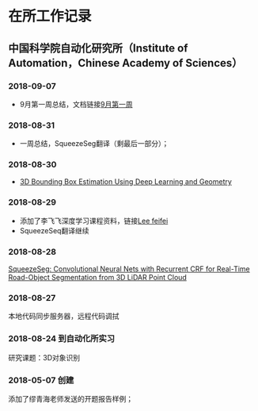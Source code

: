 # 在所工作记录

## 中国科学院自动化研究所（Institute of Automation，Chinese Academy of Sciences）

### 2018-09-07

* 9月第一周总结，文档链接[9月第一周]()

### 2018-08-31

* 一周总结，SqueezeSeg翻译（剩最后一部分）；

### 2018-08-30

* [3D Bounding Box Estimation Using Deep Learning and Geometry](https://blog.csdn.net/cuichuanchen3307/article/details/80970086)


### 2018-08-29

* 添加了李飞飞深度学习课程资料，链接[Lee feifei](https://github.com/usiege/CASIA/tree/master/Lee%20feifei)
* SqueezeSeq翻译继续

### 2018-08-28

[SqueezeSeg: Convolutional Neural Nets with Recurrent CRF for Real-Time Road-Object Segmentation from 3D LiDAR Point Cloud](https://github.com/uwuneng/SqueezeSeg) 

### 2018-08-27 

本地代码同步服务器，远程代码调拭

### 2018-08-24 到自动化所实习

研究课题：3D对象识别

### 2018-05-07 创建

添加了缪青海老师发送的开题报告样例；
